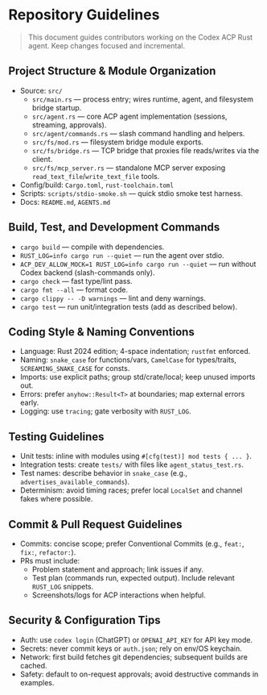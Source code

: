 # Repository Guidelines

> This document guides contributors working on the Codex ACP Rust agent. Keep changes focused and incremental.

## Project Structure & Module Organization

- Source: `src/`
  - `src/main.rs` — process entry; wires runtime, agent, and filesystem bridge startup.
  - `src/agent.rs` — core ACP agent implementation (sessions, streaming, approvals).
  - `src/agent/commands.rs` — slash command handling and helpers.
  - `src/fs/mod.rs` — filesystem bridge module exports.
  - `src/fs/bridge.rs` — TCP bridge that proxies file reads/writes via the client.
  - `src/fs/mcp_server.rs` — standalone MCP server exposing `read_text_file`/`write_text_file` tools.
- Config/build: `Cargo.toml`, `rust-toolchain.toml`
- Scripts: `scripts/stdio-smoke.sh` — quick stdio smoke test harness.
- Docs: `README.md`, `AGENTS.md`

## Build, Test, and Development Commands

- `cargo build` — compile with dependencies.
- `RUST_LOG=info cargo run --quiet` — run the agent over stdio.
- `ACP_DEV_ALLOW_MOCK=1 RUST_LOG=info cargo run --quiet` — run without Codex backend (slash-commands only).
- `cargo check` — fast type/lint pass.
- `cargo fmt --all` — format code.
- `cargo clippy -- -D warnings` — lint and deny warnings.
- `cargo test` — run unit/integration tests (add as described below).

## Coding Style & Naming Conventions

- Language: Rust 2024 edition; 4-space indentation; `rustfmt` enforced.
- Naming: `snake_case` for functions/vars, `CamelCase` for types/traits, `SCREAMING_SNAKE_CASE` for consts.
- Imports: use explicit paths; group std/crate/local; keep unused imports out.
- Errors: prefer `anyhow::Result<T>` at boundaries; map external errors early.
- Logging: use `tracing`; gate verbosity with `RUST_LOG`.

## Testing Guidelines

- Unit tests: inline with modules using `#[cfg(test)] mod tests { ... }`.
- Integration tests: create `tests/` with files like `agent_status_test.rs`.
- Test names: describe behavior in `snake_case` (e.g., `advertises_available_commands`).
- Determinism: avoid timing races; prefer local `LocalSet` and channel fakes where possible.

## Commit & Pull Request Guidelines

- Commits: concise scope; prefer Conventional Commits (e.g., `feat:`, `fix:`, `refactor:`).
- PRs must include:
  - Problem statement and approach; link issues if any.
  - Test plan (commands run, expected output). Include relevant `RUST_LOG` snippets.
  - Screenshots/logs for ACP interactions when helpful.

## Security & Configuration Tips

- Auth: use `codex login` (ChatGPT) or `OPENAI_API_KEY` for API key mode.
- Secrets: never commit keys or `auth.json`; rely on env/OS keychain.
- Network: first build fetches git dependencies; subsequent builds are cached.
- Safety: default to on-request approvals; avoid destructive commands in examples.
